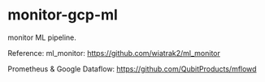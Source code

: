 # monitor-gcp-ml
monitor ML pipeline.

Reference:
ml_monitor: https://github.com/wiatrak2/ml_monitor

Prometheus & Google Dataflow: https://github.com/QubitProducts/mflowd
